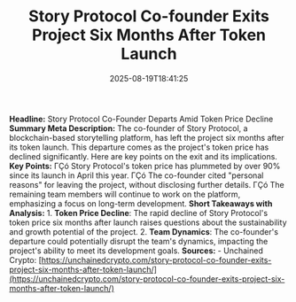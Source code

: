 ﻿---
title: "Story Protocol Co-founder Exits Project Six Months After Token Launch"
date: "2025-08-19T18:41:25"
category: "Markets"
summary: ""
slug: "story protocol cofounder exits project six months after toke"
source_urls:
  - "https://unchainedcrypto.com/story-protocol-co-founder-exits-project-six-months-after-token-launch/"
seo:
  title: "Story Protocol Co-founder Exits Project Six Months After Token Launch | Hash n Hedge"
  description: ""
  keywords: ["news", "markets", "brief"]
---
**Headline:** Story Protocol Co-Founder Departs Amid Token Price Decline  **Summary Meta Description:** The co-founder of Story Protocol, a blockchain-based storytelling platform, has left the project six months after its token launch. This departure comes as the project's token price has declined significantly. Here are key points on the exit and its implications.  **Key Points:**  ΓÇó Story Protocol's token price has plummeted by over 90% since its launch in April this year. ΓÇó The co-founder cited "personal reasons" for leaving the project, without disclosing further details. ΓÇó The remaining team members will continue to work on the platform, emphasizing a focus on long-term development.  **Short Takeaways with Analysis:**  1. **Token Price Decline**: The rapid decline of Story Protocol's token price six months after launch raises questions about the sustainability and growth potential of the project. 2. **Team Dynamics**: The co-founder's departure could potentially disrupt the team's dynamics, impacting the project's ability to meet its development goals.  **Sources:** - Unchained Crypto: [https://unchainedcrypto.com/story-protocol-co-founder-exits-project-six-months-after-token-launch/](https://unchainedcrypto.com/story-protocol-co-founder-exits-project-six-months-after-token-launch/) 
